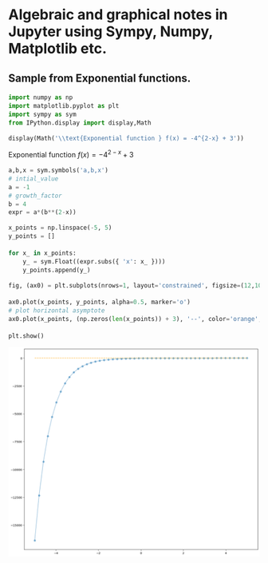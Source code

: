 # Algebraic and graphical notes in Jupyter using Sympy, Numpy, Matplotlib etc.

## Sample from Exponential functions.

```python
import numpy as np
import matplotlib.pyplot as plt
import sympy as sym
from IPython.display import display,Math
```


```python
display(Math('\\text{Exponential function } f(x) = -4^{2-x} + 3'))
```


$\displaystyle \text{Exponential function } f(x) = -4^{2-x} + 3$



```python
a,b,x = sym.symbols('a,b,x')
# intial_value
a = -1
# growth_factor
b = 4
expr = a*(b**(2-x))
```


```python
x_points = np.linspace(-5, 5)
y_points = []

for x_ in x_points:
    y_ = sym.Float((expr.subs({ 'x': x_ })))
    y_points.append(y_)
```


```python
fig, (ax0) = plt.subplots(nrows=1, layout='constrained', figsize=(12,10))

ax0.plot(x_points, y_points, alpha=0.5, marker='o')
# plot horizontal asymptote
ax0.plot(x_points, (np.zeros(len(x_points)) + 3), '--', color='orange', alpha=0.8)

plt.show()
```


    
![png](output.png)
